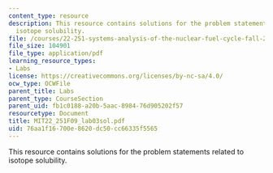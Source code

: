 ```yaml
---
content_type: resource
description: This resource contains solutions for the problem statements related to
  isotope solubility.
file: /courses/22-251-systems-analysis-of-the-nuclear-fuel-cycle-fall-2009/76aa1f16700e8620dc50cc66335f5565_MIT22_251F09_lab03sol.pdf
file_size: 104901
file_type: application/pdf
learning_resource_types:
- Labs
license: https://creativecommons.org/licenses/by-nc-sa/4.0/
ocw_type: OCWFile
parent_title: Labs
parent_type: CourseSection
parent_uid: fb1c0188-a20b-5aac-8984-76d905202f57
resourcetype: Document
title: MIT22_251F09_lab03sol.pdf
uid: 76aa1f16-700e-8620-dc50-cc66335f5565
---
```

This resource contains solutions for the problem statements related to isotope solubility.